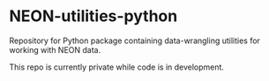 # NEON-utilities-python
Repository for Python package containing data-wrangling utilities for working with NEON data.

This repo is currently private while code is in development.